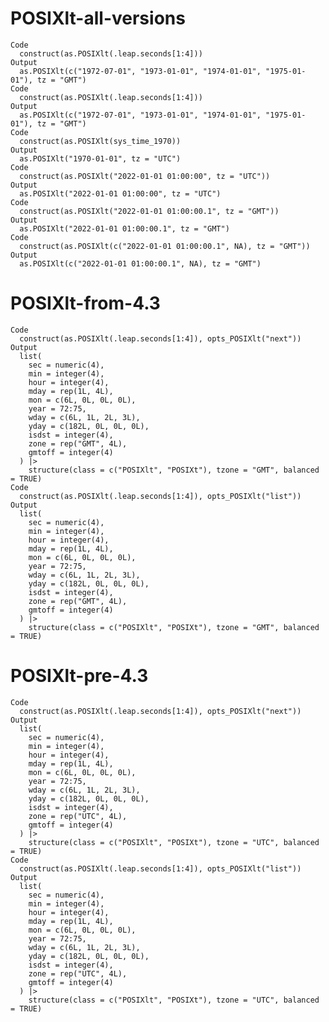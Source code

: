 # POSIXlt-all-versions

    Code
      construct(as.POSIXlt(.leap.seconds[1:4]))
    Output
      as.POSIXlt(c("1972-07-01", "1973-01-01", "1974-01-01", "1975-01-01"), tz = "GMT")
    Code
      construct(as.POSIXlt(.leap.seconds[1:4]))
    Output
      as.POSIXlt(c("1972-07-01", "1973-01-01", "1974-01-01", "1975-01-01"), tz = "GMT")
    Code
      construct(as.POSIXlt(sys_time_1970))
    Output
      as.POSIXlt("1970-01-01", tz = "UTC")
    Code
      construct(as.POSIXlt("2022-01-01 01:00:00", tz = "UTC"))
    Output
      as.POSIXlt("2022-01-01 01:00:00", tz = "UTC")
    Code
      construct(as.POSIXlt("2022-01-01 01:00:00.1", tz = "GMT"))
    Output
      as.POSIXlt("2022-01-01 01:00:00.1", tz = "GMT")
    Code
      construct(as.POSIXlt(c("2022-01-01 01:00:00.1", NA), tz = "GMT"))
    Output
      as.POSIXlt(c("2022-01-01 01:00:00.1", NA), tz = "GMT")

# POSIXlt-from-4.3

    Code
      construct(as.POSIXlt(.leap.seconds[1:4]), opts_POSIXlt("next"))
    Output
      list(
        sec = numeric(4),
        min = integer(4),
        hour = integer(4),
        mday = rep(1L, 4L),
        mon = c(6L, 0L, 0L, 0L),
        year = 72:75,
        wday = c(6L, 1L, 2L, 3L),
        yday = c(182L, 0L, 0L, 0L),
        isdst = integer(4),
        zone = rep("GMT", 4L),
        gmtoff = integer(4)
      ) |>
        structure(class = c("POSIXlt", "POSIXt"), tzone = "GMT", balanced = TRUE)
    Code
      construct(as.POSIXlt(.leap.seconds[1:4]), opts_POSIXlt("list"))
    Output
      list(
        sec = numeric(4),
        min = integer(4),
        hour = integer(4),
        mday = rep(1L, 4L),
        mon = c(6L, 0L, 0L, 0L),
        year = 72:75,
        wday = c(6L, 1L, 2L, 3L),
        yday = c(182L, 0L, 0L, 0L),
        isdst = integer(4),
        zone = rep("GMT", 4L),
        gmtoff = integer(4)
      ) |>
        structure(class = c("POSIXlt", "POSIXt"), tzone = "GMT", balanced = TRUE)

# POSIXlt-pre-4.3

    Code
      construct(as.POSIXlt(.leap.seconds[1:4]), opts_POSIXlt("next"))
    Output
      list(
        sec = numeric(4),
        min = integer(4),
        hour = integer(4),
        mday = rep(1L, 4L),
        mon = c(6L, 0L, 0L, 0L),
        year = 72:75,
        wday = c(6L, 1L, 2L, 3L),
        yday = c(182L, 0L, 0L, 0L),
        isdst = integer(4),
        zone = rep("UTC", 4L),
        gmtoff = integer(4)
      ) |>
        structure(class = c("POSIXlt", "POSIXt"), tzone = "UTC", balanced = TRUE)
    Code
      construct(as.POSIXlt(.leap.seconds[1:4]), opts_POSIXlt("list"))
    Output
      list(
        sec = numeric(4),
        min = integer(4),
        hour = integer(4),
        mday = rep(1L, 4L),
        mon = c(6L, 0L, 0L, 0L),
        year = 72:75,
        wday = c(6L, 1L, 2L, 3L),
        yday = c(182L, 0L, 0L, 0L),
        isdst = integer(4),
        zone = rep("UTC", 4L),
        gmtoff = integer(4)
      ) |>
        structure(class = c("POSIXlt", "POSIXt"), tzone = "UTC", balanced = TRUE)

